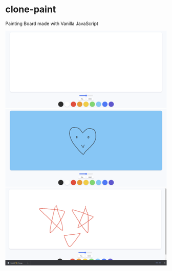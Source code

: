 # clone-paint
Painting Board made with Vanilla JavaScript

<img src="./clone-paint/paint-1.png">
<img src="./clone-paint/paint-2.png">
<img src="./clone-paint/paint-3.png">
